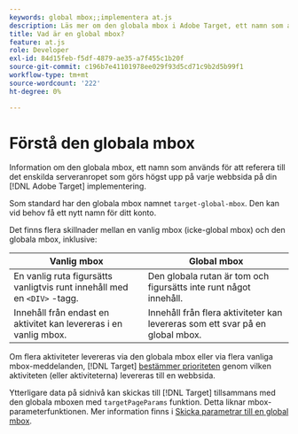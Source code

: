 ```yaml
---
keywords: global mbox;;implementera at.js
description: Läs mer om den globala mbox i Adobe Target, ett namn som används för att hänvisa till det enda serveranropet som gjordes högst upp på varje webbsida på din [!DNL Target] implementering.
title: Vad är en global mbox?
feature: at.js
role: Developer
exl-id: 84d15feb-f5df-4879-ae35-a7f455c1b20f
source-git-commit: c196b7e41101978ee029f93d5cd71c9b2d5b99f1
workflow-type: tm+mt
source-wordcount: '222'
ht-degree: 0%

---
```


# Förstå den globala mbox

Information om den globala mbox, ett namn som används för att referera till det enskilda serveranropet som görs högst upp på varje webbsida på din [!DNL Adobe Target] implementering.

Som standard har den globala mbox namnet `target-global-mbox`. Den kan vid behov få ett nytt namn för ditt konto.

Det finns flera skillnader mellan en vanlig mbox (icke-global mbox) och den globala mbox, inklusive:

| Vanlig mbox | Global mbox |
|--- |--- |
| En vanlig ruta figursätts vanligtvis runt innehåll med en `<DIV>` -tagg. | Den globala rutan är tom och figursätts inte runt något innehåll. |
| Innehåll från endast en aktivitet kan levereras i en vanlig mbox. | Innehåll från flera aktiviteter kan levereras som ett svar på en global mbox. |

Om flera aktiviteter levereras via den globala mbox eller via flera vanliga mbox-meddelanden, [!DNL Target] [bestämmer prioriteten](/help/main/c-activities/priority.md#concept_1780C11FEA57440499F0047DD6900E0F) genom vilken aktiviteten (eller aktiviteterna) levereras till en webbsida.

Ytterligare data på sidnivå kan skickas till [!DNL Target] tillsammans med den globala mboxen med `targetPageParams` funktion. Detta liknar mbox-parameterfunktionen. Mer information finns i [Skicka parametrar till en global mbox](https://developer.adobe.com/target/implement/client-side/atjs/global-mbox/pass-parameters-to-global-mbox/).
